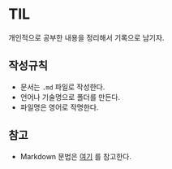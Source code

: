 # TIL
개인적으로 공부한 내용을 정리해서 기록으로 남기자.



## 작성규칙
* 문서는 `.md` 파일로 작성한다.
* 언어나 기술명으로 폴더를 만든다.
* 파일명은 영어로 작명한다.



## 참고
* Markdown 문법은 [여기](https://github.com/adam-p/markdown-here/wiki/Markdown-Cheatsheet) 를 참고한다.

